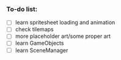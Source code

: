 ### To-do list:
- [ ] learn spritesheet loading and animation
- [ ] check tilemaps
- [ ] more placeholder art/some proper art
- [ ] learn GameObjects
- [ ] learn SceneManager